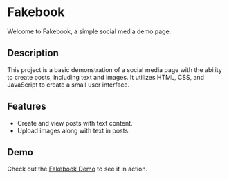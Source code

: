 # Fakebook

Welcome to Fakebook, a simple social media demo page.

## Description

This project is a basic demonstration of a social media page with the ability to create posts, including text and images. It utilizes HTML, CSS, and JavaScript to create a small user interface.

## Features

- Create and view posts with text content.
- Upload images along with text in posts.

## Demo

Check out the [Fakebook Demo](https://nnifemi.github.io/fakebook/) to see it in action.

